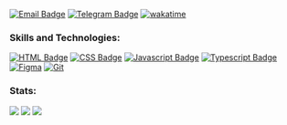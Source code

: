 [![Email Badge](https://img.shields.io/badge/-Email-c14438?style=flat-square&logo=Gmail&logoColor=white&link=mailto:heligiette@gmail.com)](mailto:heligiette@gmail.com)
[![Telegram Badge](https://img.shields.io/badge/-Telegram-0088cc?style=flat-square&logo=telegram&logoColor=white&labelColor=0088cc&link=https://t.me/heligie)](https://t.me/heligie)
[![wakatime](https://wakatime.com/badge/user/018b9771-bcfa-431c-b5fe-2a6bb4f26c9c.svg)](https://wakatime.com/@018b9771-bcfa-431c-b5fe-2a6bb4f26c9c)

### Skills and Technologies:

[![HTML Badge](https://img.shields.io/badge/-HTML-e24c25?style=for-the-badge&labelColor=black&logo=html5&logoColor=e24c25)](#) 
[![CSS Badge](https://img.shields.io/badge/-CSS-553d7d?style=for-the-badge&labelColor=black&logo=css3&logoColor=553d7d)](#) 
[![Javascript Badge](https://img.shields.io/badge/-Javascript-f3de61?style=for-the-badge&labelColor=black&logo=javascript&logoColor=f3de61)](#)
[![Typescript Badge](https://img.shields.io/badge/-Typescript-3077c4?style=for-the-badge&labelColor=black&logo=typescript&logoColor=3077c4)](#)
[![Figma](https://img.shields.io/badge/figma-%23F24E1E.svg?style=for-the-badge&logo=figma&logoColor=white)](#)
[![Git](https://img.shields.io/badge/git-%23F05033.svg?style=for-the-badge&logo=git&logoColor=white)](#)

### Stats:

![](http://github-profile-summary-cards.vercel.app/api/cards/profile-details?username=heligie&theme=transparent)
![](http://github-profile-summary-cards.vercel.app/api/cards/most-commit-language?username=heligie&theme=transparent)
![](http://github-profile-summary-cards.vercel.app/api/cards/productive-time?username=heligie&theme=transparent&utcOffset=8)
